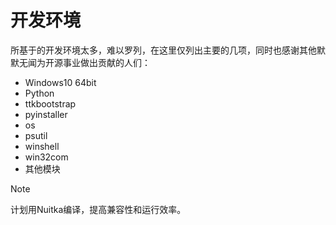 # 开发环境
所基于的开发环境太多，难以罗列，在这里仅列出主要的几项，同时也感谢其他默默无闻为开源事业做出贡献的人们：

* Windows10 64bit
* Python
* ttkbootstrap
* pyinstaller
* os
* psutil
* winshell
* win32com
* 其他模块
  
> [!NOTE]
> 计划用Nuitka编译，提高兼容性和运行效率。

